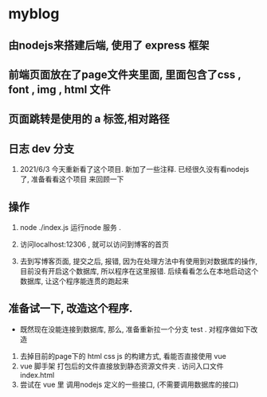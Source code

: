 # myblog

## 由nodejs来搭建后端, 使用了 express 框架

## 前端页面放在了page文件夹里面, 里面包含了css , font , img , html 文件
## 页面跳转是使用的 a 标签,相对路径



## 日志  dev 分支
1. 2021/6/3 今天重新看了这个项目. 新加了一些注释.
已经很久没有看nodejs 了, 准备看看这个项目 来回顾一下


## 操作
1. node ./index.js 运行node 服务 . 
2. 访问localhost:12306 , 就可以访问到博客的首页

3. 去到写博客页面, 提交之后, 报错,  因为在处理方法中有使用到对数据库的操作, 
目前没有开启这个数据库, 所以程序在这里报错. 
后续看看怎么在本地启动这个数据库, 让这个程序能连贯的跑起来



## 准备试一下, 改造这个程序. 
- 既然现在没能连接到数据库, 那么, 准备重新拉一个分支 test . 对程序做如下改造
1. 去掉目前的page下的 html css js 的构建方式, 看能否直接使用 vue
2. vue 脚手架 打包后的文件直接放到静态资源文件夹 . 访问入口文件 index.html
3. 尝试在 vue 里 调用nodejs 定义的一些接口, (不需要调用数据库的接口)
